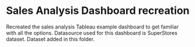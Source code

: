# Sales Analysis Dashboard recreation

Recreated the sales analysis Tableau example dashboard to get familiar with all the options. Datasource used for this dashboard is SuperStores dataset. Dataset added in this folder.
